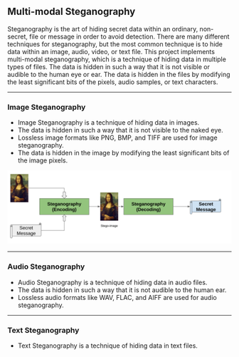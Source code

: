 ## Multi-modal Steganography 
Steganography is the art of hiding secret data within an ordinary, non-secret, file or message in order to avoid detection. There are many different techniques for steganography, but the most common technique is to hide data within an image, audio, video, or text file. 
This project implements multi-modal steganography, which is a technique of hiding data in multiple types of files. The data is hidden in such a way that it is not visible or audible to the human eye or ear. The data is hidden in the files by modifying the least significant bits of the pixels, audio samples, or text characters.

<hr/>

### Image Steganography 
- Image Steganography is a technique of hiding data in images.
- The data is hidden in such a way that it is not visible to the naked eye.
- Lossless image formats like PNG, BMP, and TIFF are used for image steganography.
- The data is hidden in the image by modifying the least significant bits of the image pixels.

<p align="center">
  <img src="https://github.com/ayeshathoi/Multi-modal-Steganography/blob/main/Assets/Image%20Steganography/image_steg_process.png"
  alt="Image Steganography process">
</p>

<hr/>

### Audio Steganography
- Audio Steganography is a technique of hiding data in audio files.
- The data is hidden in such a way that it is not audible to the human ear.
- Lossless audio formats like WAV, FLAC, and AIFF are used for audio steganography.
<hr/>

### Text Steganography
- Text Steganography is a technique of hiding data in text files.   




 
